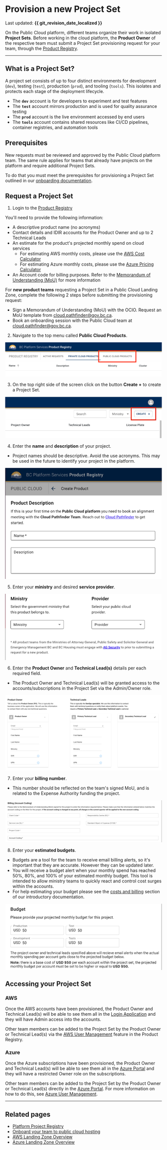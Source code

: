 # Provision a new Project Set

Last updated: **{{ git_revision_date_localized }}**

On the Public Cloud platform, different teams organize their work in isolated **Project Sets**. Before working in the cloud platform, the **Product Owner** of the respective team must submit a Project Set provisioning request for your team, through the [Product Registry](https://registry.developer.gov.bc.ca/login).

---

## What is a Project Set?

A project set consists of up to four distinct environments for development (`dev`), testing (`test`), production (`prod`), and tooling (`tools`). This isolates and protects each stage of the deployment lifecycle.

- The **`dev`** account is for developers to experiment and test features
- The **`test`** account mirrors production and is used for quality assurance testing
- The **`prod`** account is the live environment accessed by end users
- The **`tools`** account contains shared resources like CI/CD pipelines, container registries, and automation tools

## Prerequisites

New requests must be reviewed and approved by the Public Cloud platform team. The same rule applies for teams that already have projects on the platform and require additional Project Sets.

To do that you must meet the prerequisites for provisioning a Project Set outlined in our [onboarding documentation](https://digital.gov.bc.ca/cloud/services/public/onboard/).

## Request a Project Set

1. Login to the [Product Registry](https://registry.developer.gov.bc.ca/login)

  You'll need to provide the following information:

  - A descriptive product name (no acronyms)
  - Contact details and IDIR accounts for the Product Owner and up to 2 Technical Leads
  - An estimate for the product's projected monthly spend on cloud services
    - For estimating AWS monthly costs, please use the [AWS Cost Calculator](https://calculator.aws/#/)
    - For estimating Azure monthly costs, please use the [Azure Pricing Calculator](https://azure.microsoft.com/en-ca/pricing/calculator/)
  - An Account code for billing purposes. Refer to the [Memorandum of Understanding (MoU)](https://digital.gov.bc.ca/cloud/services/public/onboard/#mou) for more information
    
  For **new product teams** requesting a Project Set in a Public Cloud Landing Zone, complete the following 2 steps before submitting the provisioning request:

  - Sign a Memorandum of Understanding (MoU) with the OCIO. Request an MoU template from <cloud.pathfinder@gov.bc.ca>.
  - Book an onboarding session with the Public Cloud team at <cloud.pathfinder@gov.bc.ca>.

2. Navigate to the top menu called **Public Cloud Products**.

  ![public-cloud](../images/provision-a-project-set/public-cloud.png)

3. On the top right side of the screen click on the button **Create +** to create a Project Set.

  ![create](../images/provision-a-project-set/create.png)

4. Enter the **name** and **description** of your project.

  - Project names should be descriptive. Avoid the use acronyms. This may be used in the future to identify your project in the platform.

  ![description](../images/provision-a-project-set/description.png)

5. Enter your **ministry** and desired **service provider**.

  ![ministry-provider](../images/provision-a-project-set/ministry-provider.png)

6. Enter the **Product Owner** and **Technical Lead(s)** details per each required field.

  - The Product Owner and Technical Lead(s) will be granted access to the accounts/subscriptions in the Project Set via the Admin/Owner role.

  ![po-tech-lead](../images/provision-a-project-set/po-tech-leads.png)

7. Enter your **billing number**.

  - This number should be reflected on the team's signed MoU, and is related to the Expense Authority funding the project.

  ![billing](../images/provision-a-project-set/billing.png)

8. Enter your **estimated budgets**.

  - Budgets are a tool for the team to receive email billing alerts, so it's important that they are accurate. However they can be updated later.
  - You will receive a budget alert when your monthly spend has reached 50%, 80%, and 100% of your estimated monthly budget. This tool is intended to allow ministry teams to quickly react and control cost surges within the accounts.
  - For help estimating your budget please see the [costs and billing](https://digital.gov.bc.ca/cloud/services/public/intro/#costs) section of our introductory documentation.

  ![budget](../images/provision-a-project-set/budget.png)

## Accessing your Project Set

### AWS

Once the AWS accounts have been provisioned, the Product Owner and Technical Lead(s) will be able to see them all in the [Login Application](https://login.nimbus.cloud.gov.bc.ca/) and they will have Admin access into the accounts.

Other team members can be added to the Project Set by the Product Owner or Technical Lead(s) via the [AWS User Management](../aws/design-build-and-deploy-an-application/user-management.md) feature in the Product Registry.

### Azure

Once the Azure subscriptions have been provisioned, the Product Owner and Technical Lead(s) will be able to see them all in the [Azure Portal](https://portal.azure.com/) and they will have a restricted Owner role on the subscriptions.

Other team members can be added to the Project Set by the Product Owner or Technical Lead(s) directly in the [Azure Portal](https://portal.azure.com/). For more information on how to do this, see [Azure User Management](../azure/design-build-deploy/user-management.md).

---

## Related pages

- [Platform Project Registry](https://registry.developer.gov.bc.ca/login)
- [Onboard your team to public cloud hosting](https://digital.gov.bc.ca/cloud/services/public/onboard/)
- [AWS Landing Zone Overview](../aws/get-started-with-aws/bc-govs-aws-landing-zone-overview.md)
- [Azure Landing Zone Overview](../azure/get-started-with-azure/bc-govs-azure-landing-zone-overview.md)
